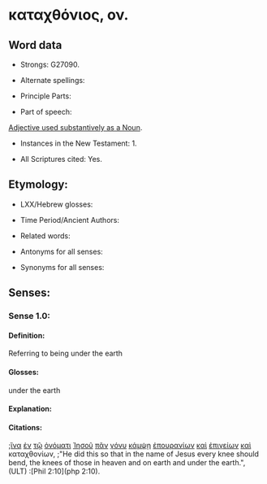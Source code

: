 # καταχθόνιος, ον.

<!-- Status: S2=Needs2ndReview -->
<!-- Lexica used for edits: BDAG, FFM, LN, BN, A-S -->

## Word data

* Strongs: G27090.


* Alternate spellings:

* Principle Parts: 

* Part of speech: 

[Adjective used substantively as a Noun](http://ugg.readthedocs.io/en/latest/noun_substantive_adj.html).

* Instances in the New Testament: 1.

* All Scriptures cited: Yes.

## Etymology: 

* LXX/Hebrew glosses: 

* Time Period/Ancient Authors: 

* Related words: 

* Antonyms for all senses:

* Synonyms for all senses: 

## Senses:

### Sense 1.0:

#### Definition: 

Referring to being under the earth

#### Glosses:

under the earth

#### Explanation:

#### Citations:

;[ἵνα](../G24430/01.md) [ἐν](../G17220/01.md) [τῷ](../G35880/01.md) [ὀνόματι](../G36860/01.md) [Ἰησοῦ](../G24240/01.md) [πᾶν](../G39560/01.md) [γόνυ](../G11190/01.md) [κάμψῃ](../G25780/01.md) [ἐπουρανίων](../G20320/01.md) [καὶ](../G25320/01.md) [ἐπιγείων](../G19190/01.md) [καὶ](../G25320/01.md) καταχθονίων, 
;"He did this so that in the name of Jesus every knee should bend, the knees of those in heaven and on earth and under the earth.",  (ULT)
:[Phil 2:10](php 2:10).
